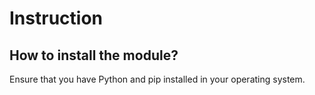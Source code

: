 # Instruction

## How to install the module?

<p>Ensure that you have Python and pip installed in your operating system.</p>

